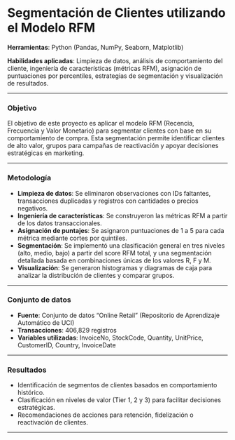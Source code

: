 # Segmentación de Clientes utilizando el Modelo RFM

**Herramientas**: Python (Pandas, NumPy, Seaborn, Matplotlib)

**Habilidades aplicadas**: Limpieza de datos, análisis de comportamiento del cliente, ingeniería de características (métricas RFM), asignación de puntuaciones por percentiles, estrategias de segmentación y visualización de resultados.

---

### Objetivo

El objetivo de este proyecto es aplicar el modelo RFM (Recencia, Frecuencia y Valor Monetario) para segmentar clientes con base en su comportamiento de compra. Esta segmentación permite identificar clientes de alto valor, grupos para campañas de reactivación y apoyar decisiones estratégicas en marketing.

---

### Metodología

- **Limpieza de datos**: Se eliminaron observaciones con IDs faltantes, transacciones duplicadas y registros con cantidades o precios negativos.
- **Ingeniería de características**: Se construyeron las métricas RFM a partir de los datos transaccionales.
- **Asignación de puntajes**: Se asignaron puntuaciones de 1 a 5 para cada métrica mediante cortes por quintiles.
- **Segmentación**: Se implementó una clasificación general en tres niveles (alto, medio, bajo) a partir del score RFM total, y una segmentación detallada basada en combinaciones únicas de los valores R, F y M.
- **Visualización**: Se generaron histogramas y diagramas de caja para analizar la distribución de clientes y comparar grupos.

---

### Conjunto de datos

- **Fuente**: Conjunto de datos “Online Retail” (Repositorio de Aprendizaje Automático de UCI)
- **Transacciones**: 406,829 registros
- **Variables utilizadas**: InvoiceNo, StockCode, Quantity, UnitPrice, CustomerID, Country, InvoiceDate

---

### Resultados

- Identificación de segmentos de clientes basados en comportamiento histórico.
- Clasificación en niveles de valor (Tier 1, 2 y 3) para facilitar decisiones estratégicas.
- Recomendaciones de acciones para retención, fidelización o reactivación de clientes.

---

